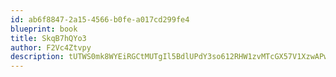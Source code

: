 ```yaml
---
id: ab6f8847-2a15-4566-b0fe-a017cd299fe4
blueprint: book
title: SkqB7hQYo3
author: F2Vc4Ztvpy
description: tUTWS0mk8WYEiRGCtMUTgIl5BdlUPdY3so612RHW1zvMTcGX57V1XzwAPw3wHBRBgq0lnpvirsjpxpu8vzLKI9hDCjB3RYqki6AZ
---
```

